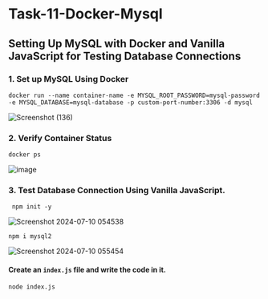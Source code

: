# Task-11-Docker-Mysql

## Setting Up MySQL with Docker and Vanilla JavaScript for Testing Database Connections

### 1. Set up MySQL Using Docker

```
docker run --name container-name -e MYSQL_ROOT_PASSWORD=mysql-password -e MYSQL_DATABASE=mysql-database -p custom-port-number:3306 -d mysql
```

![Screenshot (136)](https://github.com/RudrakshDev/Task-11-Docker-Mysql-/assets/170597596/99b87795-0c58-4c5d-a385-5846c8ed0753)

### 2. Verify Container Status

```
docker ps
```

![image](https://github.com/RudrakshDev/Task-11-Docker-Mysql-/assets/170597596/5e07c8f3-7cf2-45bd-8b3d-bf721081fdfd)

### 3. Test Database Connection Using Vanilla JavaScript.

```
 npm init -y
```

  ![Screenshot 2024-07-10 054538](https://github.com/RudrakshDev/Task-11-Docker-Mysql-/assets/170597596/245df3c1-4954-49ef-8b23-7142aff1ae5e)

```
npm i mysql2
```

![Screenshot 2024-07-10 055454](https://github.com/RudrakshDev/Task-11-Docker-Mysql-/assets/170597596/2ee77b2b-296f-42a6-98b7-c4ce34059cc4)

#### Create an `index.js` file and write the code in it.


```
node index.js
```


